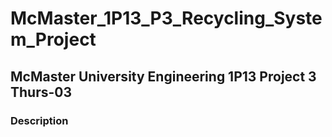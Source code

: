 # McMaster_1P13_P3_Recycling_System_Project
## McMaster University Engineering 1P13 Project 3 Thurs-03
### Description
